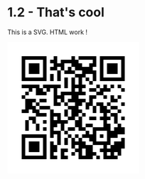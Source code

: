 # 1.2 - That's cool

<!-- HTML work -->

This is a SVG. HTML work !

<svg width="296" height="296" viewBox="0 0 296 296"
xmlns="http://www.w3.org/2000/svg" xmlns:xlink="http://www.w3.org/1999/xlink" xmlns:
ev="http://www.w3.org/2001/xml-events">
    <rect x="0" y="0" width="296" height="296" fill="#ffffff"/>
    <defs>
        <rect id="p" width="8" height="8"/>
    </defs>
    <g fill="#000000">
        <use xlink:href="#p" x="32" y="32"/>
        <use xlink:href="#p" x="32" y="40"/>
        <use xlink:href="#p" x="32" y="48"/>
        <use xlink:href="#p" x="32" y="56"/>
        <use xlink:href="#p" x="32" y="64"/>
        <use xlink:href="#p" x="32" y="72"/>
        <use xlink:href="#p" x="32" y="80"/>
        <use xlink:href="#p" x="32" y="96"/>
        <use xlink:href="#p" x="32" y="120"/>
        <use xlink:href="#p" x="32" y="152"/>
        <use xlink:href="#p" x="32" y="208"/>
        <use xlink:href="#p" x="32" y="216"/>
        <use xlink:href="#p" x="32" y="224"/>
        <use xlink:href="#p" x="32" y="232"/>
        <use xlink:href="#p" x="32" y="240"/>
        <use xlink:href="#p" x="32" y="248"/>
        <use xlink:href="#p" x="32" y="256"/>
        <use xlink:href="#p" x="40" y="32"/>
        <use xlink:href="#p" x="40" y="80"/>
        <use xlink:href="#p" x="40" y="96"/>
        <use xlink:href="#p" x="40" y="112"/>
        <use xlink:href="#p" x="40" y="128"/>
        <use xlink:href="#p" x="40" y="136"/>
        <use xlink:href="#p" x="40" y="144"/>
        <use xlink:href="#p" x="40" y="152"/>
        <use xlink:href="#p" x="40" y="176"/>
        <use xlink:href="#p" x="40" y="184"/>
        <use xlink:href="#p" x="40" y="192"/>
        <use xlink:href="#p" x="40" y="208"/>
        <use xlink:href="#p" x="40" y="256"/>
        <use xlink:href="#p" x="48" y="32"/>
        <use xlink:href="#p" x="48" y="48"/>
        <use xlink:href="#p" x="48" y="56"/>
        <use xlink:href="#p" x="48" y="64"/>
        <use xlink:href="#p" x="48" y="80"/>
        <use xlink:href="#p" x="48" y="96"/>
        <use xlink:href="#p" x="48" y="104"/>
        <use xlink:href="#p" x="48" y="128"/>
        <use xlink:href="#p" x="48" y="136"/>
        <use xlink:href="#p" x="48" y="144"/>
        <use xlink:href="#p" x="48" y="168"/>
        <use xlink:href="#p" x="48" y="208"/>
        <use xlink:href="#p" x="48" y="224"/>
        <use xlink:href="#p" x="48" y="232"/>
        <use xlink:href="#p" x="48" y="240"/>
        <use xlink:href="#p" x="48" y="256"/>
        <use xlink:href="#p" x="56" y="32"/>
        <use xlink:href="#p" x="56" y="48"/>
        <use xlink:href="#p" x="56" y="56"/>
        <use xlink:href="#p" x="56" y="64"/>
        <use xlink:href="#p" x="56" y="80"/>
        <use xlink:href="#p" x="56" y="96"/>
        <use xlink:href="#p" x="56" y="128"/>
        <use xlink:href="#p" x="56" y="144"/>
        <use xlink:href="#p" x="56" y="152"/>
        <use xlink:href="#p" x="56" y="168"/>
        <use xlink:href="#p" x="56" y="176"/>
        <use xlink:href="#p" x="56" y="208"/>
        <use xlink:href="#p" x="56" y="224"/>
        <use xlink:href="#p" x="56" y="232"/>
        <use xlink:href="#p" x="56" y="240"/>
        <use xlink:href="#p" x="56" y="256"/>
        <use xlink:href="#p" x="64" y="32"/>
        <use xlink:href="#p" x="64" y="48"/>
        <use xlink:href="#p" x="64" y="56"/>
        <use xlink:href="#p" x="64" y="64"/>
        <use xlink:href="#p" x="64" y="80"/>
        <use xlink:href="#p" x="64" y="96"/>
        <use xlink:href="#p" x="64" y="104"/>
        <use xlink:href="#p" x="64" y="112"/>
        <use xlink:href="#p" x="64" y="136"/>
        <use xlink:href="#p" x="64" y="152"/>
        <use xlink:href="#p" x="64" y="160"/>
        <use xlink:href="#p" x="64" y="184"/>
        <use xlink:href="#p" x="64" y="192"/>
        <use xlink:href="#p" x="64" y="208"/>
        <use xlink:href="#p" x="64" y="224"/>
        <use xlink:href="#p" x="64" y="232"/>
        <use xlink:href="#p" x="64" y="240"/>
        <use xlink:href="#p" x="64" y="256"/>
        <use xlink:href="#p" x="72" y="32"/>
        <use xlink:href="#p" x="72" y="80"/>
        <use xlink:href="#p" x="72" y="104"/>
        <use xlink:href="#p" x="72" y="112"/>
        <use xlink:href="#p" x="72" y="128"/>
        <use xlink:href="#p" x="72" y="144"/>
        <use xlink:href="#p" x="72" y="160"/>
        <use xlink:href="#p" x="72" y="208"/>
        <use xlink:href="#p" x="72" y="256"/>
        <use xlink:href="#p" x="80" y="32"/>
        <use xlink:href="#p" x="80" y="40"/>
        <use xlink:href="#p" x="80" y="48"/>
        <use xlink:href="#p" x="80" y="56"/>
        <use xlink:href="#p" x="80" y="64"/>
        <use xlink:href="#p" x="80" y="72"/>
        <use xlink:href="#p" x="80" y="80"/>
        <use xlink:href="#p" x="80" y="96"/>
        <use xlink:href="#p" x="80" y="112"/>
        <use xlink:href="#p" x="80" y="128"/>
        <use xlink:href="#p" x="80" y="144"/>
        <use xlink:href="#p" x="80" y="160"/>
        <use xlink:href="#p" x="80" y="176"/>
        <use xlink:href="#p" x="80" y="192"/>
        <use xlink:href="#p" x="80" y="208"/>
        <use xlink:href="#p" x="80" y="216"/>
        <use xlink:href="#p" x="80" y="224"/>
        <use xlink:href="#p" x="80" y="232"/>
        <use xlink:href="#p" x="80" y="240"/>
        <use xlink:href="#p" x="80" y="248"/>
        <use xlink:href="#p" x="80" y="256"/>
        <use xlink:href="#p" x="88" y="96"/>
        <use xlink:href="#p" x="88" y="104"/>
        <use xlink:href="#p" x="88" y="144"/>
        <use xlink:href="#p" x="96" y="40"/>
        <use xlink:href="#p" x="96" y="56"/>
        <use xlink:href="#p" x="96" y="72"/>
        <use xlink:href="#p" x="96" y="80"/>
        <use xlink:href="#p" x="96" y="96"/>
        <use xlink:href="#p" x="96" y="152"/>
        <use xlink:href="#p" x="96" y="160"/>
        <use xlink:href="#p" x="96" y="168"/>
        <use xlink:href="#p" x="96" y="176"/>
        <use xlink:href="#p" x="96" y="184"/>
        <use xlink:href="#p" x="96" y="192"/>
        <use xlink:href="#p" x="96" y="200"/>
        <use xlink:href="#p" x="96" y="208"/>
        <use xlink:href="#p" x="96" y="224"/>
        <use xlink:href="#p" x="96" y="232"/>
        <use xlink:href="#p" x="96" y="240"/>
        <use xlink:href="#p" x="96" y="248"/>
        <use xlink:href="#p" x="96" y="256"/>
        <use xlink:href="#p" x="104" y="32"/>
        <use xlink:href="#p" x="104" y="40"/>
        <use xlink:href="#p" x="104" y="48"/>
        <use xlink:href="#p" x="104" y="56"/>
        <use xlink:href="#p" x="104" y="96"/>
        <use xlink:href="#p" x="104" y="104"/>
        <use xlink:href="#p" x="104" y="112"/>
        <use xlink:href="#p" x="104" y="120"/>
        <use xlink:href="#p" x="104" y="128"/>
        <use xlink:href="#p" x="104" y="136"/>
        <use xlink:href="#p" x="104" y="160"/>
        <use xlink:href="#p" x="104" y="176"/>
        <use xlink:href="#p" x="104" y="184"/>
        <use xlink:href="#p" x="104" y="200"/>
        <use xlink:href="#p" x="104" y="232"/>
        <use xlink:href="#p" x="104" y="240"/>
        <use xlink:href="#p" x="104" y="256"/>
        <use xlink:href="#p" x="112" y="48"/>
        <use xlink:href="#p" x="112" y="64"/>
        <use xlink:href="#p" x="112" y="72"/>
        <use xlink:href="#p" x="112" y="80"/>
        <use xlink:href="#p" x="112" y="96"/>
        <use xlink:href="#p" x="112" y="120"/>
        <use xlink:href="#p" x="112" y="136"/>
        <use xlink:href="#p" x="112" y="160"/>
        <use xlink:href="#p" x="112" y="168"/>
        <use xlink:href="#p" x="112" y="176"/>
        <use xlink:href="#p" x="112" y="200"/>
        <use xlink:href="#p" x="112" y="208"/>
        <use xlink:href="#p" x="112" y="216"/>
        <use xlink:href="#p" x="112" y="224"/>
        <use xlink:href="#p" x="120" y="40"/>
        <use xlink:href="#p" x="120" y="48"/>
        <use xlink:href="#p" x="120" y="56"/>
        <use xlink:href="#p" x="120" y="112"/>
        <use xlink:href="#p" x="120" y="120"/>
        <use xlink:href="#p" x="120" y="128"/>
        <use xlink:href="#p" x="120" y="176"/>
        <use xlink:href="#p" x="120" y="184"/>
        <use xlink:href="#p" x="120" y="192"/>
        <use xlink:href="#p" x="120" y="240"/>
        <use xlink:href="#p" x="120" y="248"/>
        <use xlink:href="#p" x="120" y="256"/>
        <use xlink:href="#p" x="128" y="40"/>
        <use xlink:href="#p" x="128" y="64"/>
        <use xlink:href="#p" x="128" y="80"/>
        <use xlink:href="#p" x="128" y="88"/>
        <use xlink:href="#p" x="128" y="96"/>
        <use xlink:href="#p" x="128" y="112"/>
        <use xlink:href="#p" x="128" y="136"/>
        <use xlink:href="#p" x="128" y="152"/>
        <use xlink:href="#p" x="128" y="160"/>
        <use xlink:href="#p" x="128" y="176"/>
        <use xlink:href="#p" x="128" y="200"/>
        <use xlink:href="#p" x="128" y="216"/>
        <use xlink:href="#p" x="128" y="224"/>
        <use xlink:href="#p" x="128" y="240"/>
        <use xlink:href="#p" x="128" y="256"/>
        <use xlink:href="#p" x="136" y="40"/>
        <use xlink:href="#p" x="136" y="56"/>
        <use xlink:href="#p" x="136" y="64"/>
        <use xlink:href="#p" x="136" y="112"/>
        <use xlink:href="#p" x="136" y="128"/>
        <use xlink:href="#p" x="136" y="144"/>
        <use xlink:href="#p" x="136" y="168"/>
        <use xlink:href="#p" x="136" y="192"/>
        <use xlink:href="#p" x="136" y="208"/>
        <use xlink:href="#p" x="144" y="32"/>
        <use xlink:href="#p" x="144" y="40"/>
        <use xlink:href="#p" x="144" y="48"/>
        <use xlink:href="#p" x="144" y="64"/>
        <use xlink:href="#p" x="144" y="80"/>
        <use xlink:href="#p" x="144" y="88"/>
        <use xlink:href="#p" x="144" y="96"/>
        <use xlink:href="#p" x="144" y="104"/>
        <use xlink:href="#p" x="144" y="112"/>
        <use xlink:href="#p" x="144" y="120"/>
        <use xlink:href="#p" x="144" y="128"/>
        <use xlink:href="#p" x="144" y="144"/>
        <use xlink:href="#p" x="144" y="152"/>
        <use xlink:href="#p" x="144" y="160"/>
        <use xlink:href="#p" x="144" y="168"/>
        <use xlink:href="#p" x="144" y="192"/>
        <use xlink:href="#p" x="144" y="216"/>
        <use xlink:href="#p" x="144" y="224"/>
        <use xlink:href="#p" x="144" y="232"/>
        <use xlink:href="#p" x="144" y="248"/>
        <use xlink:href="#p" x="152" y="40"/>
        <use xlink:href="#p" x="152" y="48"/>
        <use xlink:href="#p" x="152" y="56"/>
        <use xlink:href="#p" x="152" y="72"/>
        <use xlink:href="#p" x="152" y="96"/>
        <use xlink:href="#p" x="152" y="112"/>
        <use xlink:href="#p" x="152" y="120"/>
        <use xlink:href="#p" x="152" y="128"/>
        <use xlink:href="#p" x="152" y="136"/>
        <use xlink:href="#p" x="152" y="144"/>
        <use xlink:href="#p" x="152" y="152"/>
        <use xlink:href="#p" x="152" y="160"/>
        <use xlink:href="#p" x="152" y="176"/>
        <use xlink:href="#p" x="152" y="184"/>
        <use xlink:href="#p" x="152" y="208"/>
        <use xlink:href="#p" x="152" y="224"/>
        <use xlink:href="#p" x="152" y="240"/>
        <use xlink:href="#p" x="160" y="32"/>
        <use xlink:href="#p" x="160" y="48"/>
        <use xlink:href="#p" x="160" y="56"/>
        <use xlink:href="#p" x="160" y="72"/>
        <use xlink:href="#p" x="160" y="80"/>
        <use xlink:href="#p" x="160" y="88"/>
        <use xlink:href="#p" x="160" y="96"/>
        <use xlink:href="#p" x="160" y="104"/>
        <use xlink:href="#p" x="160" y="112"/>
        <use xlink:href="#p" x="160" y="128"/>
        <use xlink:href="#p" x="160" y="136"/>
        <use xlink:href="#p" x="160" y="152"/>
        <use xlink:href="#p" x="160" y="168"/>
        <use xlink:href="#p" x="160" y="176"/>
        <use xlink:href="#p" x="160" y="184"/>
        <use xlink:href="#p" x="160" y="192"/>
        <use xlink:href="#p" x="160" y="216"/>
        <use xlink:href="#p" x="160" y="224"/>
        <use xlink:href="#p" x="160" y="232"/>
        <use xlink:href="#p" x="160" y="240"/>
        <use xlink:href="#p" x="160" y="248"/>
        <use xlink:href="#p" x="160" y="256"/>
        <use xlink:href="#p" x="168" y="32"/>
        <use xlink:href="#p" x="168" y="56"/>
        <use xlink:href="#p" x="168" y="64"/>
        <use xlink:href="#p" x="168" y="72"/>
        <use xlink:href="#p" x="168" y="96"/>
        <use xlink:href="#p" x="168" y="112"/>
        <use xlink:href="#p" x="168" y="128"/>
        <use xlink:href="#p" x="168" y="160"/>
        <use xlink:href="#p" x="168" y="192"/>
        <use xlink:href="#p" x="168" y="208"/>
        <use xlink:href="#p" x="168" y="224"/>
        <use xlink:href="#p" x="168" y="232"/>
        <use xlink:href="#p" x="168" y="256"/>
        <use xlink:href="#p" x="176" y="32"/>
        <use xlink:href="#p" x="176" y="56"/>
        <use xlink:href="#p" x="176" y="64"/>
        <use xlink:href="#p" x="176" y="80"/>
        <use xlink:href="#p" x="176" y="136"/>
        <use xlink:href="#p" x="176" y="144"/>
        <use xlink:href="#p" x="176" y="184"/>
        <use xlink:href="#p" x="176" y="200"/>
        <use xlink:href="#p" x="176" y="208"/>
        <use xlink:href="#p" x="176" y="232"/>
        <use xlink:href="#p" x="176" y="240"/>
        <use xlink:href="#p" x="176" y="248"/>
        <use xlink:href="#p" x="176" y="256"/>
        <use xlink:href="#p" x="184" y="32"/>
        <use xlink:href="#p" x="184" y="48"/>
        <use xlink:href="#p" x="184" y="56"/>
        <use xlink:href="#p" x="184" y="64"/>
        <use xlink:href="#p" x="184" y="88"/>
        <use xlink:href="#p" x="184" y="104"/>
        <use xlink:href="#p" x="184" y="120"/>
        <use xlink:href="#p" x="184" y="128"/>
        <use xlink:href="#p" x="184" y="136"/>
        <use xlink:href="#p" x="184" y="168"/>
        <use xlink:href="#p" x="184" y="184"/>
        <use xlink:href="#p" x="184" y="208"/>
        <use xlink:href="#p" x="184" y="216"/>
        <use xlink:href="#p" x="184" y="232"/>
        <use xlink:href="#p" x="184" y="240"/>
        <use xlink:href="#p" x="184" y="248"/>
        <use xlink:href="#p" x="184" y="256"/>
        <use xlink:href="#p" x="192" y="32"/>
        <use xlink:href="#p" x="192" y="40"/>
        <use xlink:href="#p" x="192" y="48"/>
        <use xlink:href="#p" x="192" y="64"/>
        <use xlink:href="#p" x="192" y="72"/>
        <use xlink:href="#p" x="192" y="80"/>
        <use xlink:href="#p" x="192" y="104"/>
        <use xlink:href="#p" x="192" y="120"/>
        <use xlink:href="#p" x="192" y="144"/>
        <use xlink:href="#p" x="192" y="152"/>
        <use xlink:href="#p" x="192" y="168"/>
        <use xlink:href="#p" x="192" y="192"/>
        <use xlink:href="#p" x="192" y="200"/>
        <use xlink:href="#p" x="192" y="208"/>
        <use xlink:href="#p" x="192" y="216"/>
        <use xlink:href="#p" x="192" y="224"/>
        <use xlink:href="#p" x="192" y="248"/>
        <use xlink:href="#p" x="200" y="96"/>
        <use xlink:href="#p" x="200" y="112"/>
        <use xlink:href="#p" x="200" y="136"/>
        <use xlink:href="#p" x="200" y="192"/>
        <use xlink:href="#p" x="200" y="224"/>
        <use xlink:href="#p" x="200" y="256"/>
        <use xlink:href="#p" x="208" y="32"/>
        <use xlink:href="#p" x="208" y="40"/>
        <use xlink:href="#p" x="208" y="48"/>
        <use xlink:href="#p" x="208" y="56"/>
        <use xlink:href="#p" x="208" y="64"/>
        <use xlink:href="#p" x="208" y="72"/>
        <use xlink:href="#p" x="208" y="80"/>
        <use xlink:href="#p" x="208" y="104"/>
        <use xlink:href="#p" x="208" y="112"/>
        <use xlink:href="#p" x="208" y="136"/>
        <use xlink:href="#p" x="208" y="144"/>
        <use xlink:href="#p" x="208" y="152"/>
        <use xlink:href="#p" x="208" y="168"/>
        <use xlink:href="#p" x="208" y="192"/>
        <use xlink:href="#p" x="208" y="208"/>
        <use xlink:href="#p" x="208" y="224"/>
        <use xlink:href="#p" x="208" y="240"/>
        <use xlink:href="#p" x="216" y="32"/>
        <use xlink:href="#p" x="216" y="80"/>
        <use xlink:href="#p" x="216" y="96"/>
        <use xlink:href="#p" x="216" y="104"/>
        <use xlink:href="#p" x="216" y="120"/>
        <use xlink:href="#p" x="216" y="144"/>
        <use xlink:href="#p" x="216" y="152"/>
        <use xlink:href="#p" x="216" y="160"/>
        <use xlink:href="#p" x="216" y="168"/>
        <use xlink:href="#p" x="216" y="176"/>
        <use xlink:href="#p" x="216" y="184"/>
        <use xlink:href="#p" x="216" y="192"/>
        <use xlink:href="#p" x="216" y="224"/>
        <use xlink:href="#p" x="216" y="232"/>
        <use xlink:href="#p" x="216" y="240"/>
        <use xlink:href="#p" x="216" y="248"/>
        <use xlink:href="#p" x="216" y="256"/>
        <use xlink:href="#p" x="224" y="32"/>
        <use xlink:href="#p" x="224" y="48"/>
        <use xlink:href="#p" x="224" y="56"/>
        <use xlink:href="#p" x="224" y="64"/>
        <use xlink:href="#p" x="224" y="80"/>
        <use xlink:href="#p" x="224" y="104"/>
        <use xlink:href="#p" x="224" y="136"/>
        <use xlink:href="#p" x="224" y="152"/>
        <use xlink:href="#p" x="224" y="168"/>
        <use xlink:href="#p" x="224" y="184"/>
        <use xlink:href="#p" x="224" y="192"/>
        <use xlink:href="#p" x="224" y="200"/>
        <use xlink:href="#p" x="224" y="208"/>
        <use xlink:href="#p" x="224" y="216"/>
        <use xlink:href="#p" x="224" y="224"/>
        <use xlink:href="#p" x="224" y="240"/>
        <use xlink:href="#p" x="224" y="256"/>
        <use xlink:href="#p" x="232" y="32"/>
        <use xlink:href="#p" x="232" y="48"/>
        <use xlink:href="#p" x="232" y="56"/>
        <use xlink:href="#p" x="232" y="64"/>
        <use xlink:href="#p" x="232" y="80"/>
        <use xlink:href="#p" x="232" y="96"/>
        <use xlink:href="#p" x="232" y="120"/>
        <use xlink:href="#p" x="232" y="128"/>
        <use xlink:href="#p" x="232" y="144"/>
        <use xlink:href="#p" x="232" y="160"/>
        <use xlink:href="#p" x="232" y="200"/>
        <use xlink:href="#p" x="232" y="208"/>
        <use xlink:href="#p" x="232" y="232"/>
        <use xlink:href="#p" x="232" y="240"/>
        <use xlink:href="#p" x="232" y="248"/>
        <use xlink:href="#p" x="232" y="256"/>
        <use xlink:href="#p" x="240" y="32"/>
        <use xlink:href="#p" x="240" y="48"/>
        <use xlink:href="#p" x="240" y="56"/>
        <use xlink:href="#p" x="240" y="64"/>
        <use xlink:href="#p" x="240" y="80"/>
        <use xlink:href="#p" x="240" y="128"/>
        <use xlink:href="#p" x="240" y="144"/>
        <use xlink:href="#p" x="240" y="160"/>
        <use xlink:href="#p" x="240" y="168"/>
        <use xlink:href="#p" x="240" y="176"/>
        <use xlink:href="#p" x="240" y="192"/>
        <use xlink:href="#p" x="240" y="200"/>
        <use xlink:href="#p" x="240" y="208"/>
        <use xlink:href="#p" x="240" y="224"/>
        <use xlink:href="#p" x="240" y="232"/>
        <use xlink:href="#p" x="240" y="240"/>
        <use xlink:href="#p" x="240" y="256"/>
        <use xlink:href="#p" x="248" y="32"/>
        <use xlink:href="#p" x="248" y="80"/>
        <use xlink:href="#p" x="248" y="96"/>
        <use xlink:href="#p" x="248" y="120"/>
        <use xlink:href="#p" x="248" y="152"/>
        <use xlink:href="#p" x="248" y="184"/>
        <use xlink:href="#p" x="248" y="192"/>
        <use xlink:href="#p" x="248" y="200"/>
        <use xlink:href="#p" x="248" y="224"/>
        <use xlink:href="#p" x="248" y="232"/>
        <use xlink:href="#p" x="248" y="240"/>
        <use xlink:href="#p" x="248" y="248"/>
        <use xlink:href="#p" x="256" y="32"/>
        <use xlink:href="#p" x="256" y="40"/>
        <use xlink:href="#p" x="256" y="48"/>
        <use xlink:href="#p" x="256" y="56"/>
        <use xlink:href="#p" x="256" y="64"/>
        <use xlink:href="#p" x="256" y="72"/>
        <use xlink:href="#p" x="256" y="80"/>
        <use xlink:href="#p" x="256" y="104"/>
        <use xlink:href="#p" x="256" y="136"/>
        <use xlink:href="#p" x="256" y="168"/>
        <use xlink:href="#p" x="256" y="192"/>
        <use xlink:href="#p" x="256" y="200"/>
        <use xlink:href="#p" x="256" y="216"/>
        <use xlink:href="#p" x="256" y="224"/>
        <use xlink:href="#p" x="256" y="232"/>
    </g>
</svg>
